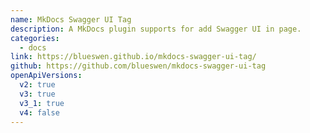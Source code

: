 ```yaml
---
name: MkDocs Swagger UI Tag
description: A MkDocs plugin supports for add Swagger UI in page.
categories:
  - docs
link: https://blueswen.github.io/mkdocs-swagger-ui-tag/
github: https://github.com/blueswen/mkdocs-swagger-ui-tag
openApiVersions:
  v2: true
  v3: true
  v3_1: true
  v4: false
---
```

